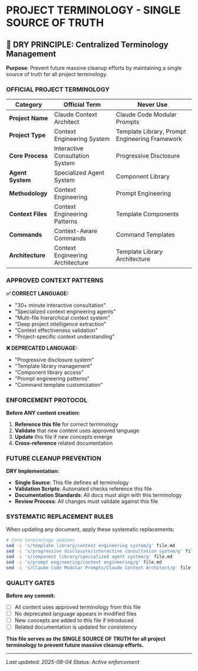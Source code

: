 # PROJECT TERMINOLOGY - SINGLE SOURCE OF TRUTH

## 🎯 **DRY PRINCIPLE: Centralized Terminology Management**

**Purpose**: Prevent future massive cleanup efforts by maintaining a single source of truth for all project terminology.

### **OFFICIAL PROJECT TERMINOLOGY**

| Category | Official Term | Never Use |
|----------|---------------|-----------|
| **Project Name** | Claude Context Architect | Claude Code Modular Prompts |
| **Project Type** | Context Engineering System | Template Library, Prompt Engineering Framework |
| **Core Process** | Interactive Consultation System | Progressive Disclosure |
| **Agent System** | Specialized Agent System | Component Library |
| **Methodology** | Context Engineering | Prompt Engineering |
| **Context Files** | Context Engineering Patterns | Template Components |
| **Commands** | Context-Aware Commands | Command Templates |
| **Architecture** | Context Engineering Architecture | Template Library Architecture |

### **APPROVED CONTEXT PATTERNS**

**✅ CORRECT LANGUAGE:**
- "30+ minute interactive consultation"
- "Specialized context engineering agents"
- "Multi-file hierarchical context system"
- "Deep project intelligence extraction"
- "Context effectiveness validation"
- "Project-specific context understanding"

**❌ DEPRECATED LANGUAGE:**
- "Progressive disclosure system"
- "Template library management"
- "Component library access"
- "Prompt engineering patterns"
- "Command template customization"

### **ENFORCEMENT PROTOCOL**

**Before ANY content creation:**
1. **Reference this file** for correct terminology
2. **Validate** that new content uses approved language
3. **Update** this file if new concepts emerge
4. **Cross-reference** related documentation

### **FUTURE CLEANUP PREVENTION**

**DRY Implementation:**
- **Single Source**: This file defines all terminology
- **Validation Scripts**: Automated checks reference this file
- **Documentation Standards**: All docs must align with this terminology
- **Review Process**: All changes must validate against this file

### **SYSTEMATIC REPLACEMENT RULES**

When updating any document, apply these systematic replacements:

```bash
# Core terminology updates
sed -i 's/template library/context engineering system/g' file.md
sed -i 's/progressive disclosure/interactive consultation system/g' file.md
sed -i 's/component library/specialized agent system/g' file.md
sed -i 's/prompt engineering/context engineering/g' file.md
sed -i 's/Claude Code Modular Prompts/Claude Context Architect/g' file.md
```

### **QUALITY GATES**

**Before any commit:**
- [ ] All content uses approved terminology from this file
- [ ] No deprecated language appears in modified files
- [ ] New concepts are added to this file if introduced
- [ ] Related documentation is updated for consistency

**This file serves as the SINGLE SOURCE OF TRUTH for all project terminology to prevent future massive cleanup efforts.**

---

*Last updated: 2025-08-04*
*Status: Active enforcement*